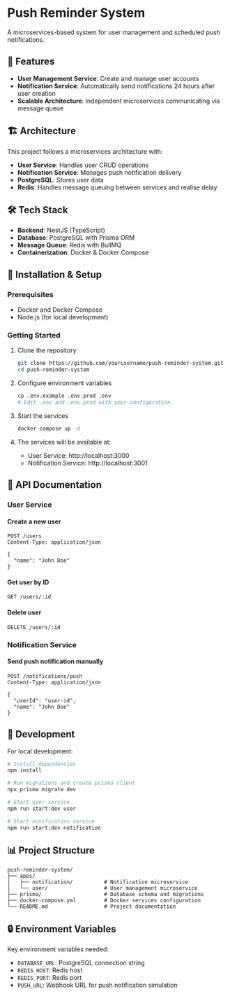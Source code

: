 # Push Reminder System

A microservices-based system for user management and scheduled push notifications.

## 🚀 Features

- **User Management Service**: Create and manage user accounts
- **Notification Service**: Automatically send notifications 24 hours after user creation
- **Scalable Architecture**: Independent microservices communicating via message queue

## 🏗️ Architecture

This project follows a microservices architecture with:

- **User Service**: Handles user CRUD operations
- **Notification Service**: Manages push notification delivery
- **PostgreSQL**: Stores user data
- **Redis**: Handles message queuing between services and realise delay

## 🛠️ Tech Stack

- **Backend**: NestJS (TypeScript)
- **Database**: PostgreSQL with Prisma ORM
- **Message Queue**: Redis with BullMQ
- **Containerization**: Docker & Docker Compose

## 🔧 Installation & Setup

### Prerequisites

- Docker and Docker Compose
- Node.js (for local development)

### Getting Started

1. Clone the repository
   ```bash
   git clone https://github.com/yourusername/push-reminder-system.git
   cd push-reminder-system
   ```

2. Configure environment variables
   ```bash
   cp .env.example .env.prod .env
   # Edit .env and .env.prod with your configuration
   ```

3. Start the services
   ```bash
   docker-compose up -d
   ```

4. The services will be available at:
   - User Service: http://localhost:3000
   - Notification Service: http://localhost:3001

## 📝 API Documentation

### User Service

#### Create a new user
```http
POST /users
Content-Type: application/json

{
  "name": "John Doe"
}
```

#### Get user by ID
```http
GET /users/:id
```

#### Delete user
```http
DELETE /users/:id
```

### Notification Service

#### Send push notification manually
```http
POST /notifications/push
Content-Type: application/json

{
  "userId": "user-id",
  "name": "John Doe"
}
```

## 🧪 Development

For local development:

```bash
# Install dependencies
npm install

# Run migrations and create prisma client
npx prisma migrate dev

# Start user service
npm run start:dev user

# Start notification service
npm run start:dev notification
```

## 📊 Project Structure

```
push-reminder-system/
├── apps/
│   ├── notification/          # Notification microservice
│   └── user/                  # User management microservice
├── prisma/                    # Database schema and migrations
├── docker-compose.yml         # Docker services configuration
└── README.md                  # Project documentation
```

## 🔒 Environment Variables

Key environment variables needed:

- `DATABASE_URL`: PostgreSQL connection string
- `REDIS_HOST`: Redis host
- `REDIS_PORT`: Redis port
- `PUSH_URL`: Webhook URL for push notification simulation